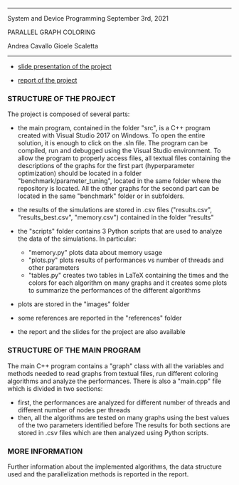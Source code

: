 
***********************************************
System and Device Programming
September 3rd, 2021
 
PARALLEL GRAPH COLORING

Andrea Cavallo
Gioele Scaletta
***********************************************

- [slide presentation of the project](https://github.com/gioele-scaletta/Graph-Coloring-System-Device-Programming-Project/blob/main/SDP_Report.pdf)

- [report of the project](https://github.com/gioele-scaletta/Graph-Coloring-System-Device-Programming-Project/blob/main/SDP_Report.pdf)

### STRUCTURE OF THE PROJECT

The project is composed of several parts:

- 	the main program, contained in the folder "src", is a C++ program created with
	Visual Studio 2017 on Windows. To open the entire solution, it is enough to click 
	on the .sln file. The program can be compiled, run and debugged using the Visual 
	Studio environment. To allow the program to properly access files, all textual files 
	containing the descriptions of the graphs for the first part (hyperparameter optimization)
	should be located in a folder "benchmark/parameter_tuning", located in the same 
	folder where the repository is located. All the other graphs for the second part can be 
	located in the same "benchmark" folder or in subfolders.
	
-	the results of the simulations are stored in .csv files ("results.csv", 
	"results_best.csv", "memory.csv") contained in the folder "results"
	
- 	the "scripts" folder contains 3 Python scripts that are used to analyze the data 
	of the simulations. In particular:
	- "memory.py" plots data about memory usage
	- "plots.py" plots results of performances vs number of threads and other parameters
	- "tables.py" creates two tables in LaTeX containing the times and the colors for
	each algorithm on many graphs and it creates some plots to summarize the performances
	of the different algorithms
	
- 	plots are stored in the "images" folder

- 	some references are reported in the "references" folder

-	the report and the slides for the project are also available


### STRUCTURE OF THE MAIN PROGRAM

The main C++ program contains a "graph" class with all the variables and methods
needed to read graphs from textual files, run different coloring algorithms and 
analyze the performances. There is also a "main.cpp" file which is divided 
in two sections:
-	first, the performances are analyzed for different number of threads and 
	different number of nodes per threads
-	then, all the algorithms are tested on many graphs using the best values of 
	the two parameters identified before
The results for both sections are stored in .csv files which are then analyzed
using Python scripts.
	

### MORE INFORMATION

Further information about the implemented algorithms, the data structure used
and the parallelization methods is reported in the report.
	
	
	
	
	
	
